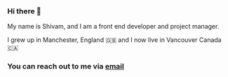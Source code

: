 ### Hi there 👋

My name is Shivam, and I am a front end developer and project manager.

I grew up in Manchester, England 🇬🇧 and I now live in Vancouver Canada 🇨🇦

### You can reach out to me via [email](mailto:shivamj@live.co.uk)
